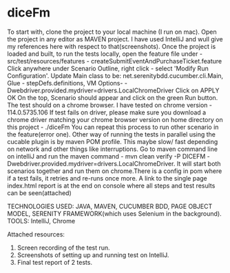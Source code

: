 # diceFm
To start with, clone the project to your local machine (I run on mac).
Open the project in any editor as MAVEN project. I have used IntelliJ and wull give my references here with respect to that(screenshots).
Once the project is loaded and built, to run the tests locally, open the feature file under - src/test/resources/features - createSubmitEventAndPurchaseTicket.feature
Click anywhere under Scenario Outline, right click - select 'Modify Run Configuration'.
Update Main class to be: net.serenitybdd.cucumber.cli.Main, Glue - stepDefs.definitions, VM Options- -Dwebdriver.provided.mydriver=drivers.LocalChromeDriver
Click on APPLY OK
On the top, Scenario should appear and click on the green Run button.
The test should on a chrome browser. I have tested on chrome version - 114.0.5735.106 
If test fails on driver, please make sure you download a chrome driver matching your chrome browser version on home directory on this project - ./diceFm
You can repeat this process to run other scenario in the feature(error one).
Other way of running the tests in parallel using the cucable plugin is by maven POM profile.
This maybe slow/ fast depending on network and other things like interruptions.
Go to maven command line on intelliJ and run the maven command - mvn clean verify -P DICEFM -Dwebdriver.provided.mydriver=drivers.LocalChromeDriver. It will start both scenarios together and run them on chrome.There is a config in pom where if a test fails, it retries and re-runs once more.
A link to the single page index.html report is at the end on console where all steps and test results can be seen(attached)


TECHNOLOGIES USED:
JAVA, MAVEN, CUCUMBER BDD, PAGE OBJECT MODEL, SERENITY FRAMEWORK(which uses Selenium in the background).
TOOLS:
IntelliJ, Chrome


Attached resources:
1. Screen recording of the test run.
2. Screenshots of setting up and running test on IntelliJ.
3. Final test report of 2 tests.

